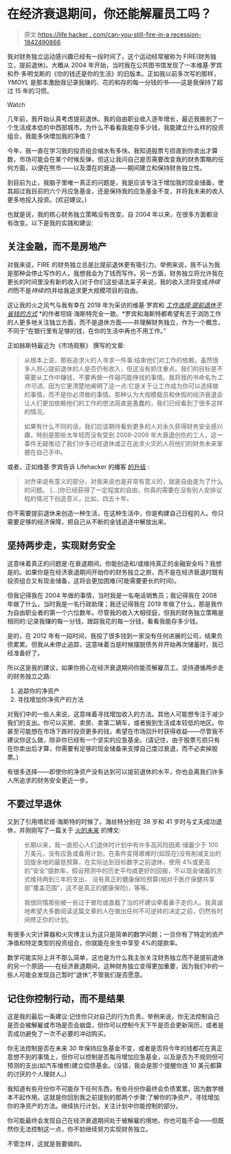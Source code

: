 # 在经济衰退期间，你还能解雇员工吗？

> 原文:[https://life hacker . com/can-you-still-fire-in-a recession-1842490866](https://lifehacker.com/can-you-still-fire-during-a-recession-1842490866)

我对财务独立运动感兴趣已经有一段时间了，这个运动经常被称为 FIRE(财务独立，提前退休)。大概从 2004 年开始，当时我在公共图书馆发现了一本维基·罗宾和乔·多明戈斯的《你的钱还是你的生活》的旧版本。正如我以前多次写的那样， *YMOYL* 是那本激励我记录我赚的、花的和存的每一分钱的书——这是我保持了超过 15 年的习惯。

Watch

几年前，我开始认真考虑提前退休。我的自由职业收入逐年增长，最近我搬到了一个生活成本低的中西部城市。为什么不看看我能存多少钱，我能建立什么样的投资组合，我能多快增加我的净值？

今年，我一直在学习我的投资组合缩水有多快。我知道股票亏损直到你卖出才算数，市场可能会在某个时候反弹，但这让我问自己是否需要改变我的财务策略的任何方面，以便在熊市——以及潜在的衰退——期间建立和保持财务独立性。

到目前为止，我脑子里唯一真正的问题是，我是应该专注于增加我的现金储备，使其超过我目前的六个月应急基金，还是保持我的应急基金不变，并将我未来的收入更多地投入投资。(欢迎建议。)

也就是说，我的核心财务独立策略没有改变。自 2004 年以来，在很多方面都没有改变。以下是我的实践和建议:

## 关注金融，而不是房地产

对我来说，FIRE 的财务独立总是比提前退休更有吸引力。举例来说，我不认为我是那种会停止写作的人，我想我会为了钱而写作。另一方面，财务独立将允许我在更长的时间里没有新的收入(对于你们这些语法呆子来说，我的收入流将变成*持续的*而不是*持续的*)并给我追求更大规模项目的自由。

这让我的火之风气与我有幸在 2018 年为采访的维基·罗宾和 [*工作选择:提前退休不省钱的方式*](https://ournextlife.com/work-optional/) *的作者坦娅·海斯特完全一致。*罗宾和海斯特都希望有志于消防工作的人更多地关注独立方面，而不是退休方面——并理解财务独立，作为一个概念，不同于“在银行里有足够的钱，在你的生活中再也不用工作。”

正如赫斯特最近为《市场观察》 撰写的文章:

> 从根本上说，那些追求火的人寻求一件事:结束他们对工作的依赖。虽然很多人担心提前退休的人是否仍有收入，但这没有抓住重点。我们的目标是不需要从工作中赚钱，不要再做一件碰巧能挣钱的事情。我将我的书命名为*工作可选*，因为它更清楚地阐明了这一点:它是关于让工作成为你可以选择做的事情，而不是你必须做的事情。那种认为大规模裁员和休假的经济衰退会让人们更加依赖他们的工作的想法简直是愚蠢的，我们已经看到了很多这样的情况。
> 
> 如果有什么不同的话，我们应该期待看到更多的人对永久获得财务安全感兴趣，特别是那些太年轻而没有受到 2008-2009 年大衰退创伤的工人，这一事件无疑推动了我们许多已经退休或正在追求火灾的人将他们的财务未来掌握在自己手中。

或者，正如维基·罗宾告诉 Lifehacker 的播客 [的升级](https://lifehacker.com/how-to-become-financially-independent-and-retire-early-1825651509) :

> 对乔来说有意义的部分，对我来说也是非常有意义的，就是自由是为了什么的问题。 [...]你已经获得了一定程度的自由，你真的需要在没有别人安排议程的情况下创造意义，比如，四五十年。

你不需要提前退休来创造一种生活，在这种生活中，你是构建自己日程的人。你只需要足够的经济保障，把自己从不断的金钱追逐中解放出来。

## 坚持两步走，实现财务安全

这意味着真正的问题是:在衰退期间，你能创造和/或维持真正的金融安全吗？我想是的。如果你是在经济衰退期间开始你的财务独立之旅，而不是在经济衰退时既有投资组合又有现金储备，这将会更加困难(可能需要更长的时间)。

但我记得我在 2004 年做的事情，当时我是一名电话销售员；我记得我在 2008 年做了什么，当时我是一名行政助理；我还记得我在 2019 年做了什么，那是我作为自由职业者的第一个六位数年。尽管我的收入大相径庭，但我的财务独立策略是相同的:记录我赚的每一分钱，跟踪我花的每一分钱，看看我能存多少钱。

是的，在 2012 年有一段时间，我投了很多钱到一家没有任何进展的公司，结果负债累累。但我从未停止追踪，这意味着当是时候摆脱债务并开始再次储蓄时，我已经准备好了。

所以这是我的建议，如果你担心在经济衰退期间你能否解雇员工。坚持遵循两步走的财务独立之路:

1.  追踪你的净资产
2.  寻找增加你净资产的方法

对我们中的一些人来说，这意味着寻找增加收入的方法。其他人可能想专注于减少我们的支出。你可以买房、卖房、卖第二辆车，或者搬到生活成本较低的地区。你甚至可能想在市场下跌时投资更多的钱，希望在市场回升时获得收益——尽管我不建议你这么做，除非你已经有一个坚实的应急基金。(请记住，由于股票亏损只有在你卖出后才算，你需要有足够的现金储备来支撑自己度过衰退，而不必卖掉股票。)

有很多选择——即使你的净资产没有达到可以提前退休的水平，你也会离我们许多人所追求的财务安全更近一步。

## **不要过早退休**

又到了引用塔尼娅·海斯特的时候了。海丝特分别在 38 岁和 41 岁时与丈夫成功退休，并刚刚写了一篇关于 [火的未来](https://ournextlife.com/2020/03/25/future-of-fire/) 的博文:

> 长期以来，我一直担心人们退休时计划中有许多高风险因素:储蓄少于 100 万美元，没有应急或备用计划，在条件变得艰难时(如现在)没有削减支出的回旋余地的最低预算，在实际达到目标数字之前退休，使用 4%或更高的“安全”提款率，假设预测中的历史平均或更好的回报，不以现金储蓄的方式维持两到三年的支出， 没有真正的健康保险预算(相对于医疗保健共享部“覆盖范围”，这不是真正的健康保险)，等等。
> 
> 我很同情那些被一些过于冒险或直截了当的坏建议牵着鼻子走的人。我真诚地希望大多数阅读这篇文章的人在做出任何不可逆转的决定之前，仍然有时间修正你的计划。

有很多火灾计算器和火灾博主认为这只是简单的数学问题；一旦你有了特定的资产净值和特定类型的投资组合，你就能在余生中享受 4%的提款率。

数学可能实际上并不那么简单，这也是为什么我主张关注财务独立而不是提前退休的另一个原因——在经济衰退期间，这种财务独立变得更加重要，因为我们中的一些人可能会发现自己暂时“退休”,不管我们是否愿意。

## 记住你控制行动，而不是结果

这是我的最后一条建议:记住你只对自己的行为负责。举例来说，你无法控制自己是否会被解雇或市场是否会崩盘，但你可以控制今天下午是否会更新简历，或者是否成功避免了一次不必要的冲动购买。

你无法控制是否在未来 30 年保持应急基金不变，或者是否将今年的钱都花在真正意想不到的事情上，但你可以控制是否每月增加应急基金，以及是否为不规则但可预测的支出(如汽车维修)建立偿债基金。(没错，我会是那个提醒你连 10 美元都算的讨厌的个人理财人。)

我知道有些月份你不可能存下任何东西，有些月份你最终会负债累累，因为数学根本不起作用。这就是你回到我之前提到的那两个步骤:了解你的净资产，寻找增加你的净资产的方法。继续执行计划，关注计划中你能控制的部分。

你可能最终会发现自己在经济衰退期间处于被解雇的境地，你也可能不会——但既然你无法控制这一点，你不妨继续努力实现财务独立。

不管怎样，这就是我要做的。